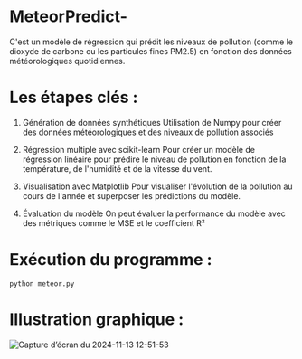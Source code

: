 # MeteorPredict-
C'est un modèle de régression qui prédit les niveaux de pollution (comme le dioxyde de carbone ou les particules fines PM2.5) en fonction des données météorologiques quotidiennes. 

# Les étapes clés :

1. Génération de données synthétiques 
Utilisation de Numpy pour créer des données météorologiques et des niveaux de pollution associés

2. Régression multiple avec scikit-learn
Pour créer un modèle de régression linéaire pour prédire le niveau de pollution en fonction de la température, de l'humidité et de la vitesse du vent.

3. Visualisation avec Matplotlib
Pour  visualiser l'évolution de la pollution au cours de l'année et superposer les prédictions du modèle.

4. Évaluation du modèle
On peut évaluer la performance du modèle avec des métriques comme le MSE et le coefficient R²

# Exécution du programme :
```
python meteor.py
```

# Illustration graphique :

![Capture d’écran du 2024-11-13 12-51-53](https://github.com/user-attachments/assets/8b9a9877-b484-4b90-820a-ebfe9407bc6c)


